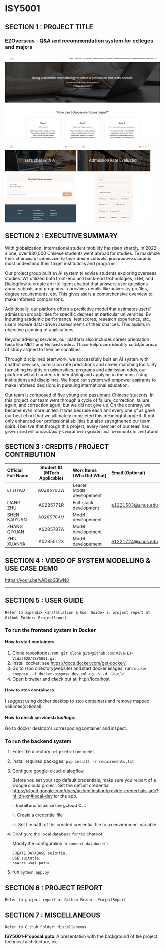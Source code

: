 # ISY5001
## SECTION 1 : PROJECT TITLE

### EZOverseas - Q&A and recommendation system for colleges and majors

![Home](./website/static-img/web-home.png)

<img src="./website/static-img/chat.png" alt="chatbot" style="zoom:25%;" />

<img src="./website/static-img/evaluation.png" alt="evaluation" style="zoom:25%;" />



## SECTION 2 : EXECUTIVE SUMMARY

With globalization, international student mobility has risen sharply. In 2022 alone, over 830,000 Chinese students went abroad for studies. To maximize their chances of admission to their dream schools, prospective students must understand their target institutions and programs.

Our project group built an AI system to advise students exploring overseas studies. We utilized both front-end and back-end technologies, LLM, and Dialogflow to create an intelligent chatbot that answers user questions about schools and programs. It provides details like university profiles, degree requirements, etc. This gives users a comprehensive overview to make informed comparisons.

Additionally, our platform offers a predictive model that estimates users' admission probabilities for specific degrees at particular universities. By inputting academic performance, test scores, research experience, etc., users receive data-driven assessments of their chances. This assists in objective planning of applications.

Beyond advising services, our platform also includes career orientation tests like MBTI and Holland codes. These help users identify suitable areas of study aligned to their personalities.

Through disciplined teamwork, we successfully built an AI system with chatbot services, admission rate predictions and career matching tools. By furnishing insights on universities, programs and admission odds, our platform will aid students in identifying and applying to the most fitting institutions and disciplines. We hope our system will empower aspirants to make informed decisions in pursuing international education.

Our team is composed of five young and passionate Chinese students. In this project, our team went through a cycle of failure, correction, failure again, and correction again, but we did not give up. On the contrary, we became even more united. It was because each and every one of us gave our best effort that we ultimately completed this meaningful project. It not only enhanced our professional abilities but also strengthened our team spirit. I believe that through this project, every member of our team has grown and will undoubtedly create even greater achievements in the future!



## SECTION 3 : CREDITS / PROJECT CONTRIBUTION

| Official Full Name | Student ID (MTech Applicable) | Work Items (Who Did What)      | Email (Optional)   |
| :----------------- | :---------------------------: | :----------------------------- | :----------------- |
| LI YIYAO           |           A0285760W           | Leader<br />Model developement |                    |
| LIANG ZHU          |           A0285771R           | Full-stack development         | e1221583@u.nus.edu |
| SHEN KAIYUAN       |           A0285764M           | Model developement             |                    |
| ZHANG QIYUAN       |           A0285787A           | Model developement             |                    |
| ZHU XUANYA         |           A0285912X           | Model developement             | e1221724@u.nus.edu |



## SECTION 4 : VIDEO OF SYSTEM MODELLING & USE CASE DEMO

https://youtu.be/vADeoGBIwN8

---

## SECTION 5 : USER GUIDE

`Refer to appendix <Installation & User Guide> in project report at Github Folder: ProjectReport`

### To run the frontend system in Docker

#### How to start containers:

1. Clone repositories, run: `git clone git@github.com:Viva-La-Vida2020/ISY5001.git`
2. Install docker: see https://docs.docker.com/get-docker/
3. Go to repo directory(website) and start docker images, run: `docker-compose  -f docker-compose.dev.yml up -V -d --build`
4. Open browser and check out at: http://localhost

#### How to stop containers:

I suggest using docker desktop to stop containers and remove mapped volumes(optional).

#### How to check servicestatus/logs:

Go to docker desktop's correspoding container and inspect.



### To run the backend system

1. Enter the directory: `cd prediction-model`

2. Install required packages: `pip install -r requirements.txt`

3. Configure google-cloud-dialogflow

   Before you set your app default credentials, make sure you're part of a Google clould project. Set the default credential https://cloud.google.com/docs/authentication/provide-credentials-adc?hl=zh-cn#local-dev for the app.

   i.   Install and initialize the gcloud CLI.

   ii.  Create a credential file

   iii. Set the path of the created credential file to an environment variable

4. Configure the local database for the chatbot.

   Modify the configuration in `connect_database()`.

   ```shell
   CREATE DATABASE suitntie;
   USE suitntie;
   source <sql path>
   ```

5. run `python app.py`



## SECTION 6 : PROJECT REPORT

`Refer to project report at Github Folder: ProjectReport`


## SECTION 7 : MISCELLANEOUS

`Refer to Github Folder: Miscellaneous`

**ISY5001-Proposal.pptx**:  A presentation with the background of the project, technical architecture, etc

